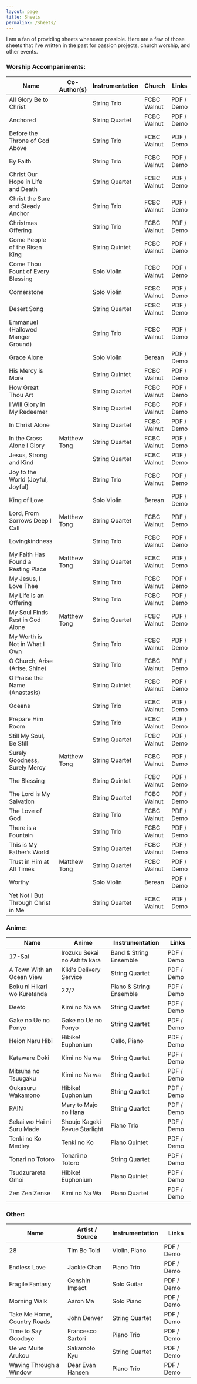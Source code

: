 ```yaml
---
layout: page
title: Sheets
permalink: /sheets/
---
```


I am a fan of providing sheets whenever possible.  Here are a few of those sheets that I've written in the past for passion projects, church worship, and other events.

### Worship Accompaniments:

| Name | Co-Author(s) | Instrumentation | Church | Links |
|------|-----------|-----------------|--------|-------|
| All Glory Be to Christ | | String Trio | FCBC Walnut | PDF / Demo |
| Anchored | | String Quartet | FCBC Walnut | PDF / Demo |
| Before the Throne of God Above | | String Trio | FCBC Walnut | PDF / Demo |
| By Faith | | String Trio | FCBC Walnut | PDF / Demo |
| Christ Our Hope in Life and Death | | String Quartet | FCBC Walnut | PDF / Demo |
| Christ the Sure and Steady Anchor | | String Trio | FCBC Walnut | PDF / Demo |
| Christmas Offering | | String Trio | FCBC Walnut | PDF / Demo |
| Come People of the Risen King | | String Quintet | FCBC Walnut | PDF / Demo |
| Come Thou Fount of Every Blessing | | Solo Violin | FCBC Walnut | PDF / Demo |
| Cornerstone | | Solo Violin | FCBC Walnut | PDF / Demo |
| Desert Song | | String Quartet | FCBC Walnut | PDF / Demo |
| Emmanuel (Hallowed Manger Ground) | | String Trio | FCBC Walnut | PDF / Demo |
| Grace Alone | | Solo Violin | Berean | PDF / Demo |
| His Mercy is More | | String Quintet | FCBC Walnut | PDF / Demo |
| How Great Thou Art | | String Quartet | FCBC Walnut | PDF / Demo |
| I Will Glory in My Redeemer | | String Quartet | FCBC Walnut | PDF / Demo |
| In Christ Alone | | String Quartet | FCBC Walnut | PDF / Demo |
| In the Cross Alone I Glory | Matthew Tong | String Quartet | FCBC Walnut | PDF / Demo |
| Jesus, Strong and Kind | | String Quartet | FCBC Walnut | PDF / Demo |
| Joy to the World (Joyful, Joyful) | | String Trio | FCBC Walnut | PDF / Demo |
| King of Love | | Solo Violin | Berean | PDF / Demo |
| Lord, From Sorrows Deep I Call | Matthew Tong | String Quartet | FCBC Walnut | PDF / Demo |
| Lovingkindness | | String Trio | FCBC Walnut | PDF / Demo |
| My Faith Has Found a Resting Place | Matthew Tong | String Quartet | FCBC Walnut | PDF / Demo |
| My Jesus, I Love Thee | | String Trio | FCBC Walnut | PDF / Demo |
| My Life is an Offering | | String Trio | FCBC Walnut | PDF / Demo |
| My Soul Finds Rest in God Alone | Matthew Tong | String Quartet | FCBC Walnut | PDF / Demo |
| My Worth is Not in What I Own | | String Trio | FCBC Walnut | PDF / Demo |
| O Church, Arise (Arise, Shine) | | String Trio | FCBC Walnut | PDF / Demo |
| O Praise the Name (Anastasis) | | String Quintet | FCBC Walnut | PDF / Demo |
| Oceans | | String Trio | FCBC Walnut | PDF / Demo |
| Prepare Him Room | | String Trio | FCBC Walnut | PDF / Demo |
| Still My Soul, Be Still | | String Quartet | FCBC Walnut | PDF / Demo |
| Surely Goodness, Surely Mercy | Matthew Tong | String Quartet | FCBC Walnut | PDF / Demo |
| The Blessing | | String Quintet | FCBC Walnut | PDF / Demo |
| The Lord is My Salvation | | String Quartet | FCBC Walnut | PDF / Demo |
| The Love of God | | String Trio | FCBC Walnut | PDF / Demo |
| There is a Fountain | | String Trio | FCBC Walnut | PDF / Demo |
| This is My Father’s World | | String Quartet | FCBC Walnut | PDF / Demo |
| Trust in Him at All Times | Matthew Tong | String Quartet | FCBC Walnut | PDF / Demo |
| Worthy | | Solo Violin | Berean | PDF / Demo |
| Yet Not I But Through Christ in Me | | String Quartet | FCBC Walnut | PDF / Demo |

### Anime:

| Name | Anime | Instrumentation | Links |
|------|-------|-----------------|-------|
| 17-Sai | Irozuku Sekai no Ashita kara | Band & String Ensemble | PDF / Demo |
| A Town With an Ocean View | Kiki's Delivery Service | String Quartet | PDF / Demo |
| Boku ni Hikari wo Kuretanda | 22/7 | Piano & String Ensemble | PDF / Demo |
| Deeto | Kimi no Na wa | String Quartet | PDF / Demo |
| Gake no Ue no Ponyo | Gake no Ue no Ponyo | String Quartet | PDF / Demo |
| Heion Naru Hibi | Hibike! Euphonium | Cello, Piano | PDF / Demo |
| Kataware Doki | Kimi no Na wa | String Quartet | PDF / Demo |
| Mitsuha no Tsuugaku | Kimi no Na wa | String Quartet | PDF / Demo |
| Oukasuru Wakamono | Hibike! Euphonium | String Quartet | PDF / Demo |
| RAIN | Mary to Majo no Hana | String Quartet | PDF / Demo |
| Sekai wo Hai ni Suru Made | Shoujo Kageki Revue Starlight | Piano Trio | PDF / Demo |
| Tenki no Ko Medley | Tenki no Ko | Piano Quintet | PDF / Demo |
| Tonari no Totoro | Tonari no Totoro | String Quartet | PDF / Demo |
| Tsudzurareta Omoi | Hibike! Euphonium | Piano Quintet | PDF / Demo |
| Zen Zen Zense | Kimi no Na Wa | Piano Quartet | PDF / Demo | 



### Other:

| Name | Artist / Source | Instrumentation | Links |
|------|--------|-----------------|-------|
| 28 | Tim Be Told | Violin, Piano | PDF / Demo |
| Endless Love | Jackie Chan | Piano Trio | PDF / Demo |
| Fragile Fantasy | Genshin Impact | Solo Guitar | PDF / Demo |
| Morning Walk | Aaron Ma | Solo Piano | PDF / Demo |
| Take Me Home, Country Roads | John Denver | String Quartet | PDF / Demo |
| Time to Say Goodbye | Francesco Sartori | Piano Trio | PDF / Demo |
| Ue wo Muite Arukou | Sakamoto Kyu | String Quartet | PDF / Demo |
| Waving Through a Window | Dear Evan Hansen | Piano Trio | PDF / Demo |

